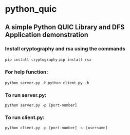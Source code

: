 # python_quic

## A simple Python QUIC Library and DFS Application demonstration

### Install cryptography and rsa using the commands

```pip install cryptography```
```pip install rsa```

### For help function:

```python server.py -h```
```python client.py -h```

### To run server.py:

```python server.py -p [port-number]```

### To run client.py:

```python client.py -p [port-number] -u [username]```
